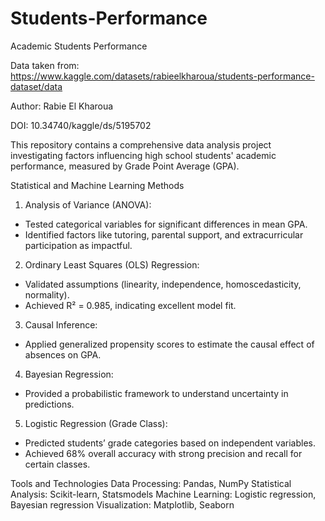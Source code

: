 # Students-Performance
Academic Students Performance

Data taken from: https://www.kaggle.com/datasets/rabieelkharoua/students-performance-dataset/data

Author: Rabie El Kharoua

DOI: 10.34740/kaggle/ds/5195702

This repository contains a comprehensive data analysis project investigating factors influencing high school students' academic performance, measured by Grade Point Average (GPA). 

Statistical and Machine Learning Methods
1. Analysis of Variance (ANOVA):
- Tested categorical variables for significant differences in mean GPA.
- Identified factors like tutoring, parental support, and extracurricular participation as impactful.

2. Ordinary Least Squares (OLS) Regression:
- Validated assumptions (linearity, independence, homoscedasticity, normality).
- Achieved R² = 0.985, indicating excellent model fit.

3. Causal Inference:
- Applied generalized propensity scores to estimate the causal effect of absences on GPA.

4. Bayesian Regression:
- Provided a probabilistic framework to understand uncertainty in predictions.

5. Logistic Regression (Grade Class):
- Predicted students’ grade categories based on independent variables.
- Achieved 68% overall accuracy with strong precision and recall for certain classes.

Tools and Technologies
Data Processing: Pandas, NumPy
Statistical Analysis: Scikit-learn, Statsmodels
Machine Learning: Logistic regression, Bayesian regression
Visualization: Matplotlib, Seaborn
